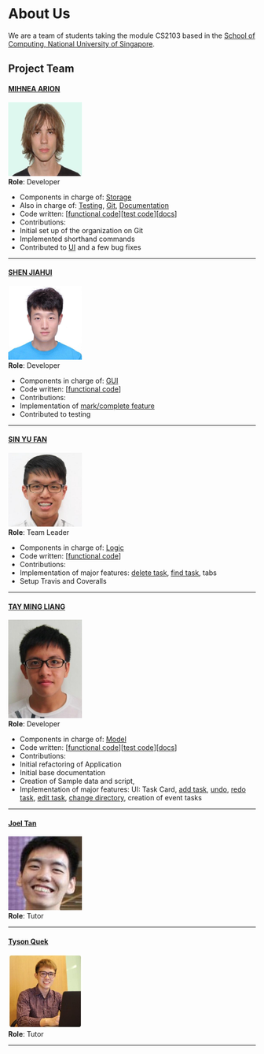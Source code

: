 # About Us

We are a team of students taking the module CS2103 based in the [School of Computing, National University of Singapore](http://www.comp.nus.edu.sg).

## Project Team

#### [MIHNEA ARION](https://github.com/Sevreus)
<img src="images/MA.jpg" width="150"><br>
**Role**: Developer <br>
* Components in charge of: [Storage](https://github.com/CS2103AUG2016-T17-C1/main/blob/master/docs/DeveloperGuide.md#storage-component)
* Also in charge of: [Testing](https://github.com/CS2103AUG2016-T17-C1/main/blob/master/docs/DeveloperGuide.md#testing), [Git](https://github.com/CS2103AUG2016-T17-C1), [Documentation](https://github.com/CS2103AUG2016-T17-C1/main/tree/master/docs)
* Code written: [[functional code](https://github.com/CS2103AUG2016-T17-C1/main/tree/master/collated/main/A0152952A.md)][[test code](https://github.com/CS2103AUG2016-T17-C1/main/tree/master/collated/test/A0152952A.md)][[docs](https://github.com/CS2103AUG2016-T17-C1/main/tree/master/collated/docs/A0152952A.md)]
* Contributions:
 * Initial set up of the organization on Git
 * Implemented shorthand commands
 * Contributed to [UI](https://github.com/CS2103AUG2016-T17-C1/main/blob/master/docs/DeveloperGuide.md#ui-component) and a few bug fixes

-----

#### [SHEN JIAHUI](http://github.com/JIAHUIs)
<img src="images/SJH.jpg" width="150"><br>
**Role**: Developer <br>
* Components in charge of: [GUI](https://github.com/CS2103AUG2016-T17-C1/main/blob/master/docs/DeveloperGuide.md#ui-component)
* Code written: [[functional code](https://github.com/CS2103AUG2016-T17-C1/main/tree/master/collated/main/A0127720M.md)]
* Contributions:
 * Implementation of [mark/complete feature](https://github.com/CS2103AUG2016-T17-C1/main/tree/master/docs/UserGuide.md#marking-an-entry--mark)
 * Contributed to testing

-----

#### [SIN YU FAN](http://github.com/howitzerg)
<img src="images/SYF.jpg" width="150"><br>
**Role**: Team Leader <br>
* Components in charge of: [Logic](https://github.com/CS2103AUG2016-T17-C1/main/blob/master/docs/DeveloperGuide.md#logic-component)
* Code written: [[functional code](https://github.com/CS2103AUG2016-T17-C1/main/tree/master/collated/main/A0139284X.md)]
* Contributions:
 * Implementation of major features: [delete task](https://github.com/CS2103AUG2016-T17-C1/main/tree/master/docs/UserGuide.md#deleting-a-task--delete), [find task](https://github.com/CS2103AUG2016-T17-C1/main/tree/master/docs/UserGuide.md#finding-all-tasks-containing-any-keyword-in-their-name-find), tabs
 * Setup Travis and Coveralls

-----

#### [TAY MING LIANG](http://github.com/mlteh)
<img src="images/TML.jpg" width="150"><br>
**Role**: Developer <br>
* Components in charge of: [Model](https://github.com/CS2103AUG2016-T17-C1/main/blob/master/docs/DeveloperGuide.md#model-component)
* Code written: [[functional code](https://github.com/CS2103AUG2016-T17-C1/main/tree/master/collated/main/A0142360U.md)][[test code](https://github.com/CS2103AUG2016-T17-C1/main/tree/master/collated/test/A0142360U.md)][[docs](https://github.com/CS2103AUG2016-T17-C1/main/tree/master/collated/docs/A0142360U.md)]
* Contributions:
 * Initial refactoring of Application
 * Initial base documentation
 * Creation of Sample data and script,
 * Implementation of major features: UI: Task Card,  [add task](https://github.com/CS2103AUG2016-T17-C1/main/tree/master/docs/UserGuide.md#adding-a-task-add), [undo](https://github.com/CS2103AUG2016-T17-C1/main/tree/master/docs/UserGuide.md#undo--undo), [redo task](https://github.com/CS2103AUG2016-T17-C1/main/blob/master/docs/UserGuide.md#redo--redo), [edit task](https://github.com/CS2103AUG2016-T17-C1/main/tree/master/docs/UserGuide.md#editing-a-task-edit), [change directory](https://github.com/CS2103AUG2016-T17-C1/main/blob/master/docs/UserGuide.md#change-tasks-storage-directory--cd), creation of event tasks

-----

#### [Joel Tan](https://github.com/JoelT-92)
<img src="images/Tutor Joel.png" width="150"><br>
**Role**: Tutor

-----

#### [Tyson Quek](https://github.com/pixelducky)
<img src="images/Tutor Tyson.jpg" width="150"><br>
**Role**: Tutor

-----
